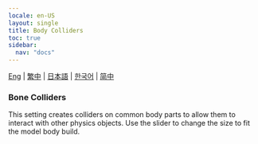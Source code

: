 ```yaml
---
locale: en-US
layout: single
title: Body Colliders
toc: true
sidebar:
  nav: "docs"
---
```

[Eng](/dancexr/features/xps_body_colliders) | [繁中](/tw/dancexr/features/xps_body_colliders) | [日本語](/jp/dancexr/features/xps_body_colliders) | [한국어](/kr/dancexr/features/xps_body_colliders) | [简中](/zh/dancexr/features/xps_body_colliders)


### Bone Colliders 
This setting creates colliders on common body parts to allow them to interact with other physics objects. Use the slider to change the size to fit the model body build. 